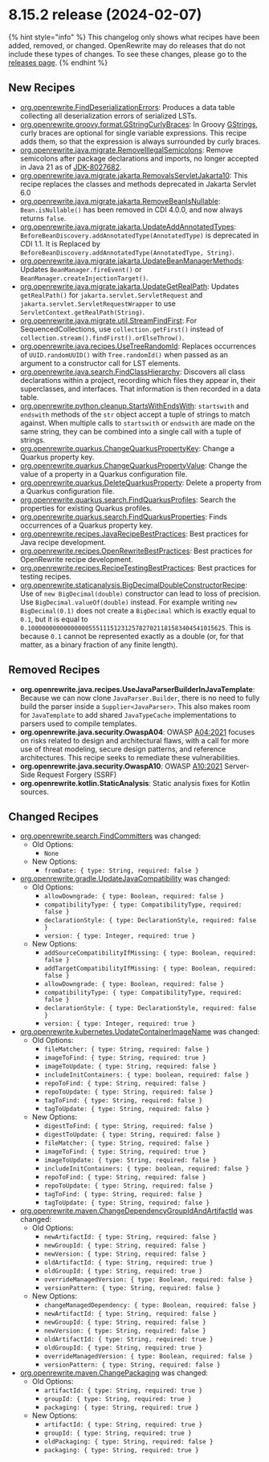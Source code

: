 # 8.15.2 release (2024-02-07)

{% hint style="info" %}
This changelog only shows what recipes have been added, removed, or changed. OpenRewrite may do releases that do not include these types of changes. To see these changes, please go to the [releases page](https://github.com/openrewrite/rewrite/releases).
{% endhint %}

## New Recipes

* [org.openrewrite.FindDeserializationErrors](https://docs.openrewrite.org/recipes/core/finddeserializationerrors): Produces a data table collecting all deserialization errors of serialized LSTs. 
* [org.openrewrite.groovy.format.GStringCurlyBraces](https://docs.openrewrite.org/recipes/groovy/format/gstringcurlybraces): In Groovy [GStrings](https://docs.groovy-lang.org/latest/html/api/groovy/lang/GString.html), curly braces are optional for single variable expressions. This recipe adds them, so that the expression is always surrounded by curly braces. 
* [org.openrewrite.java.migrate.RemoveIllegalSemicolons](https://docs.openrewrite.org/recipes/java/migrate/removeillegalsemicolons): Remove semicolons after package declarations and imports, no longer accepted in Java 21 as of [JDK-8027682](https://bugs.openjdk.org/browse/JDK-8027682). 
* [org.openrewrite.java.migrate.jakarta.RemovalsServletJakarta10](https://docs.openrewrite.org/recipes/java/migrate/jakarta/removalsservletjakarta10): This recipe replaces the classes and methods deprecated in Jakarta Servlet 6.0 
* [org.openrewrite.java.migrate.jakarta.RemoveBeanIsNullable](https://docs.openrewrite.org/recipes/java/migrate/jakarta/removebeanisnullable): `Bean.isNullable()` has been removed in CDI 4.0.0, and now always returns `false`. 
* [org.openrewrite.java.migrate.jakarta.UpdateAddAnnotatedTypes](https://docs.openrewrite.org/recipes/java/migrate/jakarta/updateaddannotatedtypes): `BeforeBeanDiscovery.addAnnotatedType(AnnotatedType)` is deprecated in CDI 1.1. It is Replaced by `BeforeBeanDiscovery.addAnnotatedType(AnnotatedType, String)`. 
* [org.openrewrite.java.migrate.jakarta.UpdateBeanManagerMethods](https://docs.openrewrite.org/recipes/java/migrate/jakarta/updatebeanmanagermethods): Updates `BeanManager.fireEvent()` or `BeanManager.createInjectionTarget()`. 
* [org.openrewrite.java.migrate.jakarta.UpdateGetRealPath](https://docs.openrewrite.org/recipes/java/migrate/jakarta/updategetrealpath): Updates `getRealPath()` for `jakarta.servlet.ServletRequest` and `jakarta.servlet.ServletRequestWrapper` to use `ServletContext.getRealPath(String)`. 
* [org.openrewrite.java.migrate.util.StreamFindFirst](https://docs.openrewrite.org/recipes/java/migrate/util/streamfindfirst): For SequencedCollections, use `collection.getFirst()` instead of `collection.stream().findFirst().orElseThrow()`. 
* [org.openrewrite.java.recipes.UseTreeRandomId](https://docs.openrewrite.org/recipes/java/recipes/usetreerandomid): Replaces occurrences of `UUID.randomUUID()` with `Tree.randomId()` when passed as an argument to a constructor call for LST elements. 
* [org.openrewrite.java.search.FindClassHierarchy](https://docs.openrewrite.org/recipes/java/search/findclasshierarchy): Discovers all class declarations within a project, recording which files they appear in, their superclasses, and interfaces. That information is then recorded in a data table. 
* [org.openrewrite.python.cleanup.StartsWithEndsWith](https://docs.openrewrite.org/recipes/python/cleanup/startswithendswith): `startswith` and `endswith` methods of the `str` object accept a tuple of strings to match against. When multiple calls to `startswith` or `endswith` are made on the same string, they can be combined into a single call with a tuple of strings. 
* [org.openrewrite.quarkus.ChangeQuarkusPropertyKey](https://docs.openrewrite.org/recipes/quarkus/changequarkuspropertykey): Change a Quarkus property key. 
* [org.openrewrite.quarkus.ChangeQuarkusPropertyValue](https://docs.openrewrite.org/recipes/quarkus/changequarkuspropertyvalue): Change the value of a property in a Quarkus configuration file. 
* [org.openrewrite.quarkus.DeleteQuarkusProperty](https://docs.openrewrite.org/recipes/quarkus/deletequarkusproperty): Delete a property from a Quarkus configuration file. 
* [org.openrewrite.quarkus.search.FindQuarkusProfiles](https://docs.openrewrite.org/recipes/quarkus/search/findquarkusprofiles): Search the properties for existing Quarkus profiles. 
* [org.openrewrite.quarkus.search.FindQuarkusProperties](https://docs.openrewrite.org/recipes/quarkus/search/findquarkusproperties): Finds occurrences of a Quarkus property key. 
* [org.openrewrite.recipes.JavaRecipeBestPractices](https://docs.openrewrite.org/recipes/recipes/javarecipebestpractices): Best practices for Java recipe development. 
* [org.openrewrite.recipes.OpenRewriteBestPractices](https://docs.openrewrite.org/recipes/recipes/openrewritebestpractices): Best practices for OpenRewrite recipe development. 
* [org.openrewrite.recipes.RecipeTestingBestPractices](https://docs.openrewrite.org/recipes/recipes/recipetestingbestpractices): Best practices for testing recipes. 
* [org.openrewrite.staticanalysis.BigDecimalDoubleConstructorRecipe](https://docs.openrewrite.org/recipes/staticanalysis/bigdecimaldoubleconstructorrecipe): Use of `new BigDecimal(double)` constructor can lead to loss of precision. Use `BigDecimal.valueOf(double)` instead. For example writing `new BigDecimal(0.1)` does not create a `BigDecimal` which is exactly equal to `0.1`, but it is equal to `0.1000000000000000055511151231257827021181583404541015625`. This is because `0.1` cannot be represented exactly as a double (or, for that matter, as a binary fraction of any finite length). 

## Removed Recipes

* **org.openrewrite.java.recipes.UseJavaParserBuilderInJavaTemplate**: Because we can now clone `JavaParser.Builder`, there is no need to fully build the parser inside a `Supplier<JavaParser>`. This also makes room for `JavaTemplate` to add shared `JavaTypeCache` implementations to parsers used to compile templates. 
* **org.openrewrite.java.security.OwaspA04**: OWASP [A04:2021](https://owasp.org/Top10/A04_2021-Insecure_Design/) focuses on risks related to design and architectural flaws,  with a call for more use of threat modeling, secure design patterns, and reference architectures. This recipe seeks to remediate these vulnerabilities. 
* **org.openrewrite.java.security.OwaspA10**: OWASP [A10:2021](https://owasp.org/Top10/A10_2021-Server-Side_Request_Forgery_%28SSRF%29/) Server-Side Request Forgery (SSRF) 
* **org.openrewrite.kotlin.StaticAnalysis**: Static analysis fixes for Kotlin sources. 

## Changed Recipes

* [org.openrewrite.search.FindCommitters](https://docs.openrewrite.org/recipes/search/findcommitters) was changed:
  * Old Options:
    * `None`
  * New Options:
    * `fromDate: { type: String, required: false }`
* [org.openrewrite.gradle.UpdateJavaCompatibility](https://docs.openrewrite.org/recipes/gradle/updatejavacompatibility) was changed:
  * Old Options:
    * `allowDowngrade: { type: Boolean, required: false }`
    * `compatibilityType: { type: CompatibilityType, required: false }`
    * `declarationStyle: { type: DeclarationStyle, required: false }`
    * `version: { type: Integer, required: true }`
  * New Options:
    * `addSourceCompatibilityIfMissing: { type: Boolean, required: false }`
    * `addTargetCompatibilityIfMissing: { type: Boolean, required: false }`
    * `allowDowngrade: { type: Boolean, required: false }`
    * `compatibilityType: { type: CompatibilityType, required: false }`
    * `declarationStyle: { type: DeclarationStyle, required: false }`
    * `version: { type: Integer, required: true }`
* [org.openrewrite.kubernetes.UpdateContainerImageName](https://docs.openrewrite.org/recipes/kubernetes/updatecontainerimagename) was changed:
  * Old Options:
    * `fileMatcher: { type: String, required: false }`
    * `imageToFind: { type: String, required: true }`
    * `imageToUpdate: { type: String, required: false }`
    * `includeInitContainers: { type: boolean, required: false }`
    * `repoToFind: { type: String, required: false }`
    * `repoToUpdate: { type: String, required: false }`
    * `tagToFind: { type: String, required: false }`
    * `tagToUpdate: { type: String, required: false }`
  * New Options:
    * `digestToFind: { type: String, required: false }`
    * `digestToUpdate: { type: String, required: false }`
    * `fileMatcher: { type: String, required: false }`
    * `imageToFind: { type: String, required: true }`
    * `imageToUpdate: { type: String, required: false }`
    * `includeInitContainers: { type: boolean, required: false }`
    * `repoToFind: { type: String, required: false }`
    * `repoToUpdate: { type: String, required: false }`
    * `tagToFind: { type: String, required: false }`
    * `tagToUpdate: { type: String, required: false }`
* [org.openrewrite.maven.ChangeDependencyGroupIdAndArtifactId](https://docs.openrewrite.org/recipes/maven/changedependencygroupidandartifactid) was changed:
  * Old Options:
    * `newArtifactId: { type: String, required: false }`
    * `newGroupId: { type: String, required: false }`
    * `newVersion: { type: String, required: false }`
    * `oldArtifactId: { type: String, required: true }`
    * `oldGroupId: { type: String, required: true }`
    * `overrideManagedVersion: { type: Boolean, required: false }`
    * `versionPattern: { type: String, required: false }`
  * New Options:
    * `changeManagedDependency: { type: Boolean, required: false }`
    * `newArtifactId: { type: String, required: false }`
    * `newGroupId: { type: String, required: false }`
    * `newVersion: { type: String, required: false }`
    * `oldArtifactId: { type: String, required: true }`
    * `oldGroupId: { type: String, required: true }`
    * `overrideManagedVersion: { type: Boolean, required: false }`
    * `versionPattern: { type: String, required: false }`
* [org.openrewrite.maven.ChangePackaging](https://docs.openrewrite.org/recipes/maven/changepackaging) was changed:
  * Old Options:
    * `artifactId: { type: String, required: true }`
    * `groupId: { type: String, required: true }`
    * `packaging: { type: String, required: true }`
  * New Options:
    * `artifactId: { type: String, required: true }`
    * `groupId: { type: String, required: true }`
    * `oldPackaging: { type: String, required: false }`
    * `packaging: { type: String, required: true }`